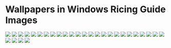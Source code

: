# Wallpapers in Windows Ricing Guide Images

![](/banners/1201088.jpg)
![](/banners/1201088.png)
![](/banners/wallpaper_1920x1080_1710637890775.png)
![](/banners/wallpaper_1920x540_1710641419560.png)
![](/banners/wallpaper_1920x540_1710641511095.png)
![](/banners/wallpaper_1920x686_1710695187453.png)
![](/banners/wallpaper_1920x886_1710695114586.png)
![](/banners/wallpaper_3840x886_1710695249428.png)
![](/banners/wallpaper_3840x886_1710695846578.png)
![](/banners/wallpaper_3840x886_1710698131501.png)
![](/icons/129356.png)
![](/icons/1891014_blue_circle_lock_privacy_safe_icon.png)
![](/icons/2190995_circle_green_lock_privacy_safe_icon.png)
![](/icons/2921800_confidential_encryption_lock_password_privacy_icon.png)
![](/icons/30697.webp)
![](/icons/4955419.png)
![](/icons/732576.png)
![](/icons/car.png)
![](/icons/color-selection.png)
![](/icons/customization.png)
![](/icons/icons8-custom-96.png)
![](/icons/icons8-rice-100.png)
![](/icons/lock.png)
![](/icons/rice-bowl.png)
![](/icons/screwdriver.png)
![](/icons/search.png)
![](/icons/thunder.png)
![](/icons/toolbox.png)
![](/icons/windows.png)

